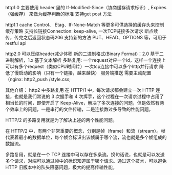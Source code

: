 http1.0 
主要使用 header 里的 If-Modified-Since（协商缓存请求标识）, Expires（强缓存） 来做为缓存判断的标准
支持get post 方法

http1.1 
cache Control、 Etag、If-None-Match 等更多可供选择的缓存头来控制缓存策略
支持长链接Connection: keep-alive, 一次TCP链接多次请求
断点续传，传完之后返回状态码206
支持新的方法 PUT、HEAD、OPTIONS 等，可用于restful api

http2.0
可以压缩header减少体积
新的二进制格式(Binary Format)：2.0 基于二进制解析，1.x 基于文本解析
多路复用: 一个request对应一个id，这样一个连接上可以有多个request（类似CPU时间片）一次tcp连接中可以多个http并行请求
降低了慢启动的影响（只有一个链接，越来越快）
服务端推送
需要主动配置（nginx: http2_push /style.css;


其他介绍： http2 中多路复用
在 HTTP/1 中，每次请求都会建立一次 HTTP 连接，也就是我们常说的 3 次握手和 4 次挥手，这个过程在一次请求过程中占用了相当长的时间，即使开启了 Keep-Alive，解决了多次连接的问题，但是依然有两个效率上的问题，一是串行的文件传输，二是连接数过多导致的性能问题。

HTTP/2 的多路复用就是为了解决上述的两个性能问题。

在 HTTP/2 中，有两个非常重要的概念，分别是帧（frame）和流（stream）。帧代表着最小的数据单位，每个帧会标识出该帧属于哪个流，流也就是多个帧组成的数据流。

多路复用，就是在一个 TCP 连接中可以存在多条流。换句话说，也就是可以发送多个请求，对端可以通过帧中的标识知道属于哪个请求。通过这个技术，可以避免 HTTP 旧版本中的队头阻塞问题，极大的提高传输性能。

